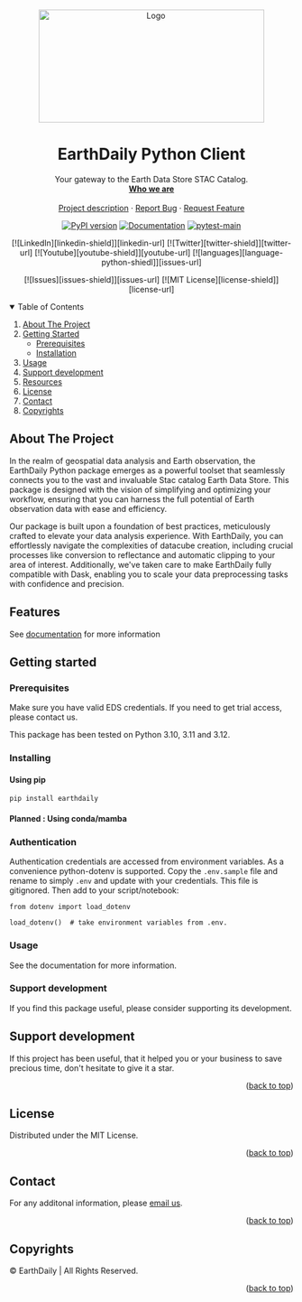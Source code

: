 <div id="top"></div>
<!-- PROJECT SHIELDS -->
<!--
*** See the bottom of this document for the declaration of the reference variables
*** https://www.markdownguide.org/basic-syntax/#reference-style-links
-->


<!-- PROJECT LOGO -->
<br />
<p align="center">
  <a href="https://github.com/earthdaily">
    <img src="https://earthdailyagro.com/wp-content/uploads/2022/01/Logo.svg" alt="Logo" width="400" height="200">
  </a>

  <h1 align="center">EarthDaily Python Client</h3>

  <p align="center">
    Your gateway to the Earth Data Store STAC Catalog.
    <br />
    <a href="https://earthdailyagro.com/"><strong>Who we are</strong></a>
    <br />
    <br />
    <a href="https://github.com/earthdaily/earthdaily">Project description</a>
    ·
    <a href="https://github.com/earthdaily/earthdaily-python-client/issues">Report Bug</a>
    ·
    <a href="https://github.com/earthdaily/earthdaily-python-client/issues">Request Feature</a>
  </p>
</p>


<div align="center">

[![PyPI version](https://badge.fury.io/py/earthdaily.png)](https://badge.fury.io/py/earthdaily)
[![Documentation](https://img.shields.io/badge/Documentation-html-green.svg)](https://earthdaily.github.io/earthdaily-python-client/)
[![pytest-main](https://github.com/earthdaily/earthdaily-python-client/actions/workflows/pytest-prod.yaml/badge.svg)](https://github.com/earthdaily/earthdaily-python-client/actions/workflows/pytest-prod.yaml)

[![LinkedIn][linkedin-shield]][linkedin-url]
[![Twitter][twitter-shield]][twitter-url]
[![Youtube][youtube-shield]][youtube-url]
[![languages][language-python-shiedl]][issues-url]
<!-- [![CITest][CITest-shield]][CITest-url]-->
[![Issues][issues-shield]][issues-url]
[![MIT License][license-shield]][license-url]
  
</div>


<!--[![Stargazers][GitStars-shield]][GitStars-url]-->
<!--[![Forks][forks-shield]][forks-url]-->
<!--[![Stargazers][stars-shield]][stars-url]-->


<!-- TABLE OF CONTENTS -->
<details open>
  <summary>Table of Contents</summary>
  <ol>
    <li>
      <a href="#about-the-project">About The Project</a>
    </li>
    <li>
      <a href="#getting-started">Getting Started</a>
      <ul>
        <li><a href="#prerequisites">Prerequisites</a></li>
        <li><a href="#installation">Installation</a></li>
      </ul>
    </li>
    <li><a href="#usage">Usage</a></li>
    <li><a href="#support-development">Support development</a></li>
    <li><a href="#resources">Resources</a></li>
    <li><a href="#license">License</a></li>
    <li><a href="#contact">Contact</a></li>
    <li><a href="#copyrights">Copyrights</a></li>
  </ol>
</details>

<!-- ABOUT THE PROJECT -->
## About The Project

In the realm of geospatial data analysis and Earth observation, the EarthDaily Python package emerges as a powerful toolset that seamlessly connects you to the vast and invaluable Stac catalog Earth Data Store. This package is designed with the vision of simplifying and optimizing your workflow, ensuring that you can harness the full potential of Earth observation data with ease and efficiency.

Our package is built upon a foundation of best practices, meticulously crafted to elevate your data analysis experience. With EarthDaily, you can effortlessly navigate the complexities of datacube creation, including crucial processes like conversion to reflectance and automatic clipping to your area of interest. Additionally, we've taken care to make EarthDaily fully compatible with Dask, enabling you to scale your data preprocessing tasks with confidence and precision.


## Features

See [documentation](https://earthdaily.github.io/earthdaily-python-client/) for more information

## Getting started

### Prerequisites

Make sure you have valid EDS credentials. If you need to get trial access, please contact us.

This package has been tested on Python 3.10, 3.11 and 3.12.


### Installing

#### Using pip 

`pip install earthdaily`

#### Planned : Using conda/mamba

### Authentication
Authentication credentials are accessed from environment variables. As a convenience python-dotenv is supported. 
Copy the `.env.sample` file and rename to simply `.env` and update with your credentials. This file is gitignored. 
Then add to your script/notebook:

```python3
from dotenv import load_dotenv

load_dotenv()  # take environment variables from .env.
```

### Usage

See the documentation for more information.

### Support development

If you find this package useful, please consider supporting its development.

<!-- CONTRIBUTING -->
## Support development

If this project has been useful, that it helped you or your business to save precious time, don't hesitate to give it a star.

<p align="right">(<a href="#top">back to top</a>)</p>

## License

Distributed under the MIT License. 

<p align="right">(<a href="#top">back to top</a>)</p>

## Contact

For any additonal information, please [email us](mailto:sales@earthdailyagro.com).

<p align="right">(<a href="#top">back to top</a>)</p>

## Copyrights

© EarthDaily | All Rights Reserved.

<p align="right">(<a href="#top">back to top</a>)</p>